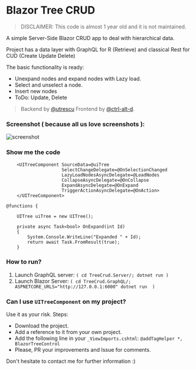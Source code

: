 # Blazor Tree CRUD

>DISCLAIMER: This code is almost 1 year old and it is not maintained.

A simple Server-Side Blazor CRUD app to deal with hierarchical data.

Project has a data layer with GraphQL for R (Retrieve) and classical Rest for CUD (Create Update Delete)

The basic functionality is ready:

* Unexpand nodes and expand nodes with Lazy load.
* Select and unselect a node.
* Insert new nodes
* ToDo: Update, Delete

> Backend by [@utrescu](https://github.com/utrescu/) Frontend by [@ctrl-alt-d](https://github.com/ctrl-alt-d).

### Screenshot ( because all us love screenshots ):

![screenshot](./Screenshots/theCrud.gif)

### Show me the code

```
    <UITreeComponent SourceData=@uiTree
                     SelectChangeDelegate=@OnSelectionChanged
                     LazyLoadNodesAsyncDelegate=@LoadNodes
                     CollapseAsyncDelegate=@OnCollapse
                     ExpandAsyncDelegate=@OnExpand
                     TriggerActionAsyncDelegate=@OnAction>
    </UITreeComponent>  

@functions {

    UITree uiTree = new UITree();
    
    private async Task<bool> OnExpand(int Id)
    {
        System.Console.WriteLine("Expanded " + Id);
        return await Task.FromResult(true);
    }

```

### How to run?

1. Launch GraphQL server: `( cd TreeCrud.Server/; dotnet run )`
2. Launch Blazor Server: `( cd TreeCrud.GraphQL/; ASPNETCORE_URLS="http://127.0.0.1:6000" dotnet run  )`


### Can I use `UITreeComponent` on my project?

Use it as your risk. Steps:

* Download the project.
* Add a reference to it from your own project.
* Add the following line in your `_ViewImports.cshtml`:  `@addTagHelper *, BlazorTreeControl` 
* Please, PR your improvements and Issue for comments.

Don't hesitate to contact me for further information :)

